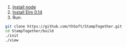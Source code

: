 1. [Install node](http://nodejs.org/download/)
1. [Install Elm 0.14](http://elm-lang.org/Install.elm)
1. Run:

```bash
git clone https://github.com/thSoft/StampTogether.git
cd StampTogether/build
./init
./view
```